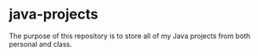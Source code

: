 # java-projects

The purpose of this repository is to store all of my Java projects from both personal and class. 
